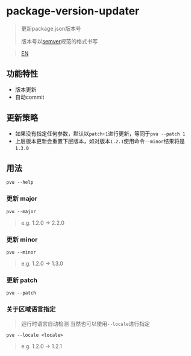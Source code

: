 # package-version-updater

> 更新package.json版本号
>
> 版本号以[semver](https://semver.org/)规范的格式书写

> [EN](./README.md)

## 功能特性

* 版本更新
* 自动commit

## 更新策略

* 如果没有指定任何参数，默认以`patch+1`进行更新，等同于`pvu --patch 1`
* 上层版本更新会重置下层版本，如对版本`1.2.1`使用命令`--minor`结果将是`1.3.0`

## 用法

``` shell
pvu --help
```

### 更新 major

```
pvu --major
```

> e.g. 1.2.0 -> 2.2.0

### 更新 minor

```
pvu --minor
```

> e.g. 1.2.0 -> 1.3.0

### 更新 patch

```
pvu --patch
```

### 关于区域语言指定

> 运行时语言自动检测
> 当然也可以使用`--locale`进行指定

```shell
pvu --locale <locale>
```

> e.g. 1.2.0 -> 1.2.1
